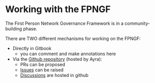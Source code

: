 # Working with the FPNGF

The First Person Network Governance Framework is in a community-building phase.&#x20;



There are TWO different mechanisms for working on the FPNGF:

* Directly in Gitbook
  * you can comment and make annotations here
* Via the  [Github repository](https://github.com/ayraforum/first-person-network-gf) (hosted by Ayra):
  * PRs can be proposed
  * [Issues](https://github.com/ayraforum/first-person-network-gf/issues) can be raised
  * [Discussions](https://github.com/ayraforum/first-person-network-gf/discussions) are hosted in github

